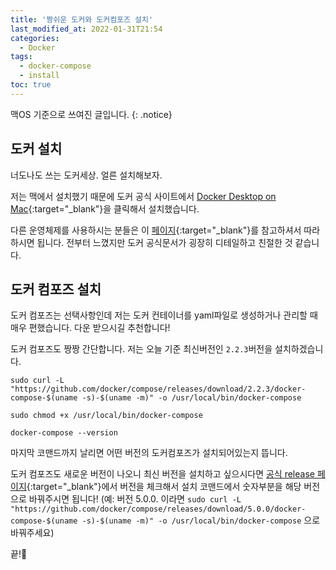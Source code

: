 ```yaml
---
title: '짱쉬운 도커와 도커컴포즈 설치'
last_modified_at: 2022-01-31T21:54
categories:
  - Docker
tags:
  - docker-compose
  - install
toc: true
---
```


맥OS 기준으로 쓰여진 글입니다.
{: .notice}


## 도커 설치
너도나도 쓰는 도커세상. 얼른 설치해보자.

저는 맥에서 설치했기 때문에 도커 공식 사이트에서 [Docker Desktop on Mac](https://docs.docker.com/desktop/mac/install/){:target="_blank"}을 클릭해서 설치했습니다. 

다른 운영체제를 사용하시는 분들은 이 [페이지](https://docs.docker.com/engine/install/){:target="_blank"}를 참고하셔서 따라하시면 됩니다. 전부터 느꼈지만 도커 공식문서가 굉장히 디테일하고 친절한 것 같습니다. 



## 도커 컴포즈 설치 
도커 컴포즈는 선택사항인데 저는 도커 컨테이너를 yaml파일로 생성하거나 관리할 때 매우 편했습니다. 다운 받으시길 추천합니다! 


도커 컴포즈도 짱짱 간단합니다. 
저는 오늘 기준 최신버전인 `2.2.3`버전을 설치하겠습니다.

```
sudo curl -L "https://github.com/docker/compose/releases/download/2.2.3/docker-compose-$(uname -s)-$(uname -m)" -o /usr/local/bin/docker-compose

sudo chmod +x /usr/local/bin/docker-compose

docker-compose --version
```

마지막 코맨드까지 날리면 어떤 버전의 도커컴포즈가 설치되어있는지 뜹니다. 

도커 컴포즈도 새로운 버전이 나오니 최신 버전을 설치하고 싶으시다면 [공식 release 페이지](https://github.com/docker/compose/releases/){:target="_blank"}에서 버전을 체크해서 설치 코맨드에서 숫자부분을 해당 버전으로 바꿔주시면 됩니다!
(예: 버전 5.0.0. 이라면 `sudo curl -L "https://github.com/docker/compose/releases/download/5.0.0/docker-compose-$(uname -s)-$(uname -m)" -o /usr/local/bin/docker-compose` 으로 바꿔주세요)


끝!🥰

